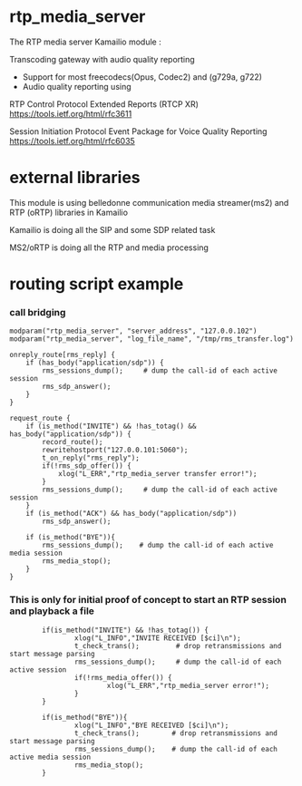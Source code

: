 # rtp_media_server
The RTP media server Kamailio module :

Transcoding gateway with audio quality reporting

- Support for most freecodecs(Opus, Codec2) and (g729a, g722)
- Audio quality reporting using

RTP Control Protocol Extended Reports (RTCP XR)
https://tools.ietf.org/html/rfc3611

Session Initiation Protocol Event Package for Voice Quality Reporting
https://tools.ietf.org/html/rfc6035


# external libraries
This module is using belledonne communication media streamer(ms2) and RTP (oRTP) libraries in Kamailio

Kamailio is doing all the SIP and some SDP related task

MS2/oRTP is doing all the RTP and media processing


# routing script example

### call bridging
```
modparam("rtp_media_server", "server_address", "127.0.0.102")
modparam("rtp_media_server", "log_file_name", "/tmp/rms_transfer.log")

onreply_route[rms_reply] {
	if (has_body("application/sdp")) {
		rms_sessions_dump();     # dump the call-id of each active session
		rms_sdp_answer();
	}
}

request_route {
	if (is_method("INVITE") && !has_totag() && has_body("application/sdp")) {
		record_route();
		rewritehostport("127.0.0.101:5060");
		t_on_reply("rms_reply");
		if(!rms_sdp_offer()) {
			xlog("L_ERR","rtp_media_server transfer error!");
		}
		rms_sessions_dump();     # dump the call-id of each active session
	}
	if (is_method("ACK") && has_body("application/sdp"))
		rms_sdp_answer();

	if (is_method("BYE")){
		rms_sessions_dump();    # dump the call-id of each active media session
		rms_media_stop();
	}
}
```


### This is only for initial proof of concept to start an RTP session and playback a file
```
        if(is_method("INVITE") && !has_totag()) {
                xlog("L_INFO","INVITE RECEIVED [$ci]\n");
                t_check_trans();         # drop retransmissions and start message parsing
                rms_sessions_dump();     # dump the call-id of each active session
                if(!rms_media_offer()) {
                        xlog("L_ERR","rtp_media_server error!");
                }
        }

        if(is_method("BYE")){
                xlog("L_INFO","BYE RECEIVED [$ci]\n");
                t_check_trans();        # drop retransmissions and start message parsing
                rms_sessions_dump();    # dump the call-id of each active media session
                rms_media_stop();
        }
```

